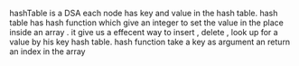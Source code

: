hashTable is a DSA each node has key and value in the hash table.
hash table has hash function which give an integer to set the value in the place inside an array .
it give us a effecent way to insert , delete , look up for a value by his key 
hash table.
hash function take a key as argument an return an index in the array 
